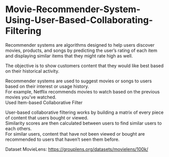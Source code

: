 # Movie-Recommender-System-Using-User-Based-Collaborating-Filtering

Recommender systems are algorithms designed to help users discover movies, products, and songs by predicting the user’s rating of each     item and displaying similar items that they might rate high as well.                                                                       
                                                                                                                                           
The objective is to show customers content that they would like best based on their historical activity.                                  
                                                                                                                                           
Recommender systems are used to suggest movies or songs to users based on their interest or usage history.                                 
For example, Netflix recommends movies to watch based on the previous movies you've watched.                                                
Used Item-based Collaborative Filter                                                                                                      
                                                                                                                                          
User-based collaborative filtering works by building a matrix of every piece of content that users bought or viewed.                       
Similarity scores are then calculated between users to find similar users to each others.                                                 
For similar users, content that have not been viewed or bought are recommended to users that haven’t seen them before.                     
                                                                                                                                           
Dataset MovieLens: https://grouplens.org/datasets/movielens/100k/                                                                         

